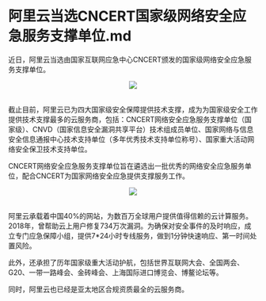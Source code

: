 # 阿里云当选CNCERT国家级网络安全应急服务支撑单位.md

近日，阿里云当选由国家互联网应急中心CNCERT颁发的国家级网络安全应急服务支撑单位。

<div style="text-align:center" align="center">
<img src="/images/阿里云当选CNCERT国家级网络安全应急服务支撑单位1.png" align="center" />
</div>
</br>

截止目前，阿里云已为四大国家级安全保障提供技术支撑，成为为国家级安全工作提供技术支撑最多的云服务商，包括：CNCERT网络安全应急服务支撑单位（国家级）、CNVD（国家信息安全漏洞共享平台）技术组成员单位、国家网络与信息安全信息通报中心技术支持单位（多年优秀技术支持单位称号）、国家重大活动网络安全保卫技术支持单位。

CNCERT网络安全应急服务支撑单位旨在遴选出一批优秀的网络安全应急服务单位，配合CNCERT为国家网络安全应急提供支撑服务工作。

<div style="text-align:center" align="center">
<img src="/images/阿里云当选CNCERT国家级网络安全应急服务支撑单位2.png" align="center" />
</div>
</br>

阿里云承载着中国40%的网站，为数百万全球用户提供值得信赖的云计算服务。2018年，曾帮助云上用户修复734万次漏洞。为确保对安全事件的及时响应，成立专门应急保障小组，提供7*24小时专线服务，做到1分钟快速响应、第一时间处置风险。

此外，还承担了历年国家级重大活动护航，包括世界互联网大会、全国两会、G20、一带一路峰会、金砖峰会、上海国际进口博览会、博鳌论坛等。

同时，阿里云也已经是亚太地区合规资质最全的云服务商。
